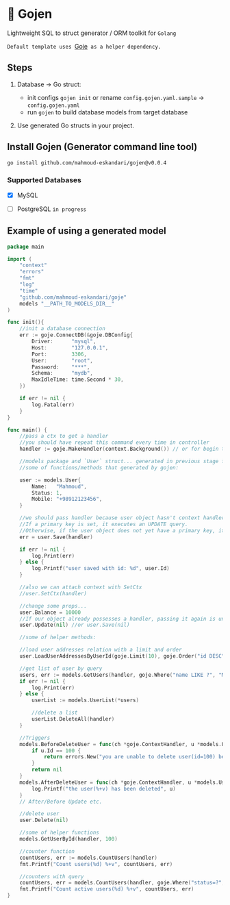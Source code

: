 # :tomato: Gojen 
Lightweight SQL to struct generator / ORM toolkit for `Golang`

`Default template uses `[Goje](https://github.com/mahmoud-eskandari/goje)` as a helper dependency.`


## Steps
1. Database &rarr; Go struct:
	* init configs `gojen init` or rename `config.gojen.yaml.sample` &rarr; `config.gojen.yaml`
	* run `gojen` to build database models from target database

2. Use generated Go structs in your project.

## Install Gojen (Generator command line tool)

``` Bash
go install github.com/mahmoud-eskandari/gojen@v0.0.4
```

### Supported Databases
- [x] MySQL
- [ ] PostgreSQL `in progress`


## Example of using a generated model

``` Go
package main

import (
	"context"
	"errors"
	"fmt"
	"log"
	"time"
	"github.com/mahmoud-eskandari/goje"
	models "__PATH_TO_MODELS_DIR__"
)

func init(){
	//init a database connection
	err := goje.ConnectDB(&goje.DBConfig{
		Driver:      "mysql",
		Host:        "127.0.0.1",
		Port:        3306,
		User:        "root",
		Password:    "***",
		Schema:      "mydb",
		MaxIdleTime: time.Second * 30,
	})

	if err != nil {
		log.Fatal(err)
	}
}

func main() {
	//pass a ctx to get a handler
  	//you should have repeat this command every time in controller
	handler := goje.MakeHandler(context.Background()) // or for begin transactions use goje.MakeTxHandler

	//models package and `User` struct... generated in previous stage from database
	//some of functions/methods that generated by gojen:

	user := models.User{
		Name:   "Mahmoud",
		Status: 1,
		Mobile: "+98912123456",
	}

	//we should pass handler because user object hasn't context handler
	//If a primary key is set, it executes an UPDATE query.
	//Otherwise, if the user object does not yet have a primary key, it runs an INSERT query.
	err = user.Save(handler)

	if err != nil {
		log.Print(err)
	} else {
		log.Printf("user saved with id: %d", user.Id)
	}

	//also we can attach context with SetCtx
	//user.SetCtx(handler)

	//change some props...
	user.Balance = 10000
	//If our object already possesses a handler, passing it again is unnecessary.
	user.Update(nil) //or user.Save(nil)

	//some of helper methods:

	//load user addresses relation with a limit and order
	user.LoadUserAddressesByUserId(goje.Limit(10), goje.Order("id DESC"))

	//get list of user by query
	users, err := models.GetUsers(handler, goje.Where("name LIKE ?", "Mahmoud"), goje.WhereIn("id IN(?)", 1, 2, 3, 100))
	if err != nil {
		log.Print(err)
	} else {
		userList := models.UserList(*users)

		//delete a list
		userList.DeleteAll(handler)
	}

	//Triggers
	models.BeforeDeleteUser = func(ch *goje.ContextHandler, u *models.User) error {
		if u.Id == 100 {
			return errors.New("you are unable to delete user(id=100) because of this trigger :)")
		}
		return nil
	}
	models.AfterDeleteUser = func(ch *goje.ContextHandler, u *models.User) {
		log.Printf("the user(%+v) has been deleted", u)
	}
	// After/Before Update etc.

	//delete user
	user.Delete(nil)

	//some of helper functions
	models.GetUserById(handler, 100)

	//counter function
	countUsers, err := models.CountUsers(handler)
	fmt.Printf("Count users(%d) %+v", countUsers, err)

	//counters with query
	countUsers, err = models.CountUsers(handler, goje.Where("status=?", 1))
	fmt.Printf("Count active users(%d) %+v", countUsers, err)
}


```
